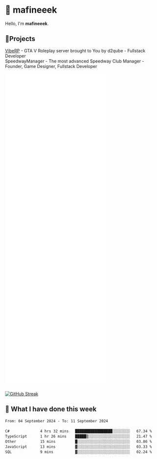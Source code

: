 # 👋 mafineeek
Hello, I'm **mafineeek**.

## 📝Projects

[VibeRP](https://v-rp.pl) - GTA V Roleplay server brought to You by d2qube - Fullstack Developer<br/>
SpeedwayManager - The most advanced Speedway Club Manager - Founder, Game Designer, Fullstack Developer


![](./github-metrics.svg)

[![GitHub Streak](https://streak-stats.demolab.com/?user=mafineeek)](https://git.io/streak-stats)

## 📰 What I have done this week
<!--START_SECTION:waka-->

```txt
From: 04 September 2024 - To: 11 September 2024

C#              4 hrs 32 mins   █████████████████░░░░░░░░   67.34 %
TypeScript      1 hr 26 mins    █████▒░░░░░░░░░░░░░░░░░░░   21.47 %
Other           15 mins         █░░░░░░░░░░░░░░░░░░░░░░░░   03.86 %
JavaScript      13 mins         ▓░░░░░░░░░░░░░░░░░░░░░░░░   03.33 %
SQL             9 mins          ▓░░░░░░░░░░░░░░░░░░░░░░░░   02.24 %
```

<!--END_SECTION:waka-->
